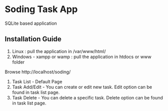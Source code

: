 # Soding Task App

SQLite based application

## Installation Guide

1. Linux : pull the application in /var/www/html/
2. Windows - xampp or wamp : pull the application in htdocs or www folder

Browse http://localhost/soding/

1. Task List - Default Page
2. Task Add/Edit - You can create or edit new task. Edit option can be found in task list page.
3. Task Delete - You can delete a specific task. Delete option can be found in task list page.

